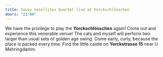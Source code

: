 ```yaml
---
title: Savoy Satellites Quartet live at Yorckschlösschen
doors: "21:00"
---
```

We have the privilege to play the **Yorckschlösschen** again! Come out and experience this venerable venue!
The cats and myself will perform two larger than usual sets of golden age swing. Come early, curly, because the place is packed every time.
Find the little castle on **Yorckstrasse 15** near U Mehringdamm.